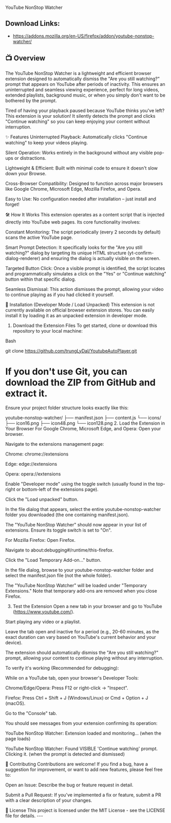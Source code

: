 YouTube NonStop Watcher
## Download Links:
- https://addons.mozilla.org/en-US/firefox/addon/youtube-nonstop-watcher/
 ## 📺 Overview

The YouTube NonStop Watcher is a lightweight and efficient browser extension designed to automatically dismiss the "Are you still watching?" prompt that appears on YouTube after periods of inactivity. This ensures an uninterrupted and seamless viewing experience, perfect for long videos, extended playlists, background music, or when you simply don't want to be bothered by the prompt.

Tired of having your playback paused because YouTube thinks you've left? This extension is your solution! It silently detects the prompt and clicks "Continue watching" so you can keep enjoying your content without interruption.

✨ Features
Uninterrupted Playback: Automatically clicks "Continue watching" to keep your videos playing.

Silent Operation: Works entirely in the background without any visible pop-ups or distractions.

Lightweight & Efficient: Built with minimal code to ensure it doesn't slow down your Browse.

Cross-Browser Compatibility: Designed to function across major browsers like Google Chrome, Microsoft Edge, Mozilla Firefox, and Opera.

Easy to Use: No configuration needed after installation – just install and forget!

🛠️ How It Works
This extension operates as a content script that is injected directly into YouTube web pages. Its core functionality involves:

Constant Monitoring: The script periodically (every 2 seconds by default) scans the active YouTube page.

Smart Prompt Detection: It specifically looks for the "Are you still watching?" dialog by targeting its unique HTML structure (yt-confirm-dialog-renderer) and ensuring the dialog is actually visible on the screen.

Targeted Button Click: Once a visible prompt is identified, the script locates and programmatically simulates a click on the "Yes" or "Continue watching" button within that specific dialog.

Seamless Dismissal: This action dismisses the prompt, allowing your video to continue playing as if you had clicked it yourself.

🚀 Installation (Developer Mode / Load Unpacked)
This extension is not currently available on official browser extension stores. You can easily install it by loading it as an unpacked extension in developer mode.

1. Download the Extension Files
To get started, clone or download this repository to your local machine:

Bash

git clone https://github.com/trungLyDal/YoutubeAutoPlayer.git
# If you don't use Git, you can download the ZIP from GitHub and extract it.
Ensure your project folder structure looks exactly like this:

youtube-nonstop-watcher/
├── manifest.json
├── content.js
└── icons/
    ├── icon16.png
    ├── icon48.png
    └── icon128.png
2. Load the Extension in Your Browser
For Google Chrome, Microsoft Edge, and Opera:
Open your browser.

Navigate to the extensions management page:

Chrome: chrome://extensions

Edge: edge://extensions

Opera: opera://extensions

Enable "Developer mode" using the toggle switch (usually found in the top-right or bottom-left of the extensions page).

Click the "Load unpacked" button.

In the file dialog that appears, select the entire youtube-nonstop-watcher folder you downloaded (the one containing manifest.json).

The "YouTube NonStop Watcher" should now appear in your list of extensions. Ensure its toggle switch is set to "On".

For Mozilla Firefox:
Open Firefox.

Navigate to about:debugging#/runtime/this-firefox.

Click the "Load Temporary Add-on..." button.

In the file dialog, browse to your youtube-nonstop-watcher folder and select the manifest.json file (not the whole folder).

The "YouTube NonStop Watcher" will be loaded under "Temporary Extensions." Note that temporary add-ons are removed when you close Firefox.

3. Test the Extension
Open a new tab in your browser and go to YouTube (https://www.youtube.com/).

Start playing any video or a playlist.

Leave the tab open and inactive for a period (e.g., 20-60 minutes, as the exact duration can vary based on YouTube's current behavior and your device).

The extension should automatically dismiss the "Are you still watching?" prompt, allowing your content to continue playing without any interruption.

To verify it's working (Recommended for debugging):

While on a YouTube tab, open your browser's Developer Tools:

Chrome/Edge/Opera: Press F12 or right-click -> "Inspect".

Firefox: Press Ctrl + Shift + J (Windows/Linux) or Cmd + Option + J (macOS).

Go to the "Console" tab.

You should see messages from your extension confirming its operation:

YouTube NonStop Watcher: Extension loaded and monitoring... (when the page loads)

YouTube NonStop Watcher: Found VISIBLE 'Continue watching' prompt. Clicking it. (when the prompt is detected and dismissed)

🤝 Contributing
Contributions are welcome! If you find a bug, have a suggestion for improvement, or want to add new features, please feel free to:

Open an Issue: Describe the bug or feature request in detail.

Submit a Pull Request: If you've implemented a fix or feature, submit a PR with a clear description of your changes.

📝 License
This project is licensed under the MIT License - see the LICENSE file for details. ---

